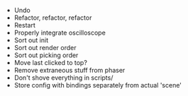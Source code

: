 * Undo
* Refactor, refactor, refactor
* Restart
* Properly integrate oscilloscope
* Sort out init
* Sort out render order
* Sort out picking order
* Move last clicked to top?
* Remove extraneous stuff from phaser
* Don't shove everything in scripts/
* Store config with bindings separately from actual 'scene'
